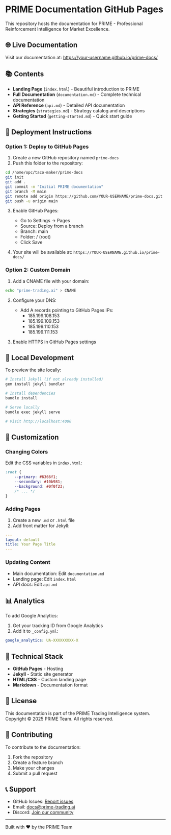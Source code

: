 # PRIME Documentation GitHub Pages

This repository hosts the documentation for PRIME - Professional Reinforcement Intelligence for Market Excellence.

## 🌐 Live Documentation

Visit our documentation at: https://your-username.github.io/prime-docs/

## 📚 Contents

- **Landing Page** (`index.html`) - Beautiful introduction to PRIME
- **Full Documentation** (`documentation.md`) - Complete technical documentation
- **API Reference** (`api.md`) - Detailed API documentation
- **Strategies** (`strategies.md`) - Strategy catalog and descriptions
- **Getting Started** (`getting-started.md`) - Quick start guide

## 🚀 Deployment Instructions

### Option 1: Deploy to GitHub Pages

1. Create a new GitHub repository named `prime-docs`
2. Push this folder to the repository:
```bash
cd /home/opc/taco-maker/prime-docs
git init
git add .
git commit -m "Initial PRIME documentation"
git branch -M main
git remote add origin https://github.com/YOUR-USERNAME/prime-docs.git
git push -u origin main
```

3. Enable GitHub Pages:
   - Go to Settings → Pages
   - Source: Deploy from a branch
   - Branch: main
   - Folder: / (root)
   - Click Save

4. Your site will be available at: `https://YOUR-USERNAME.github.io/prime-docs/`

### Option 2: Custom Domain

1. Add a CNAME file with your domain:
```bash
echo "prime-trading.ai" > CNAME
```

2. Configure your DNS:
   - Add A records pointing to GitHub Pages IPs:
     - 185.199.108.153
     - 185.199.109.153
     - 185.199.110.153
     - 185.199.111.153

3. Enable HTTPS in GitHub Pages settings

## 📝 Local Development

To preview the site locally:

```bash
# Install Jekyll (if not already installed)
gem install jekyll bundler

# Install dependencies
bundle install

# Serve locally
bundle exec jekyll serve

# Visit http://localhost:4000
```

## 🎨 Customization

### Changing Colors
Edit the CSS variables in `index.html`:
```css
:root {
    --primary: #6366f1;
    --secondary: #10b981;
    --background: #0f0f23;
    /* ... */
}
```

### Adding Pages
1. Create a new `.md` or `.html` file
2. Add front matter for Jekyll:
```yaml
---
layout: default
title: Your Page Title
---
```

### Updating Content
- Main documentation: Edit `documentation.md`
- Landing page: Edit `index.html`
- API docs: Edit `api.md`

## 📊 Analytics

To add Google Analytics:
1. Get your tracking ID from Google Analytics
2. Add it to `_config.yml`:
```yaml
google_analytics: UA-XXXXXXXXX-X
```

## 🔧 Technical Stack

- **GitHub Pages** - Hosting
- **Jekyll** - Static site generator
- **HTML/CSS** - Custom landing page
- **Markdown** - Documentation format

## 📄 License

This documentation is part of the PRIME Trading Intelligence system.
Copyright © 2025 PRIME Team. All rights reserved.

## 🤝 Contributing

To contribute to the documentation:
1. Fork the repository
2. Create a feature branch
3. Make your changes
4. Submit a pull request

## 📞 Support

- GitHub Issues: [Report issues](https://github.com/your-org/prime-docs/issues)
- Email: docs@prime-trading.ai
- Discord: [Join our community](https://discord.gg/prime)

---

Built with ❤️ by the PRIME Team